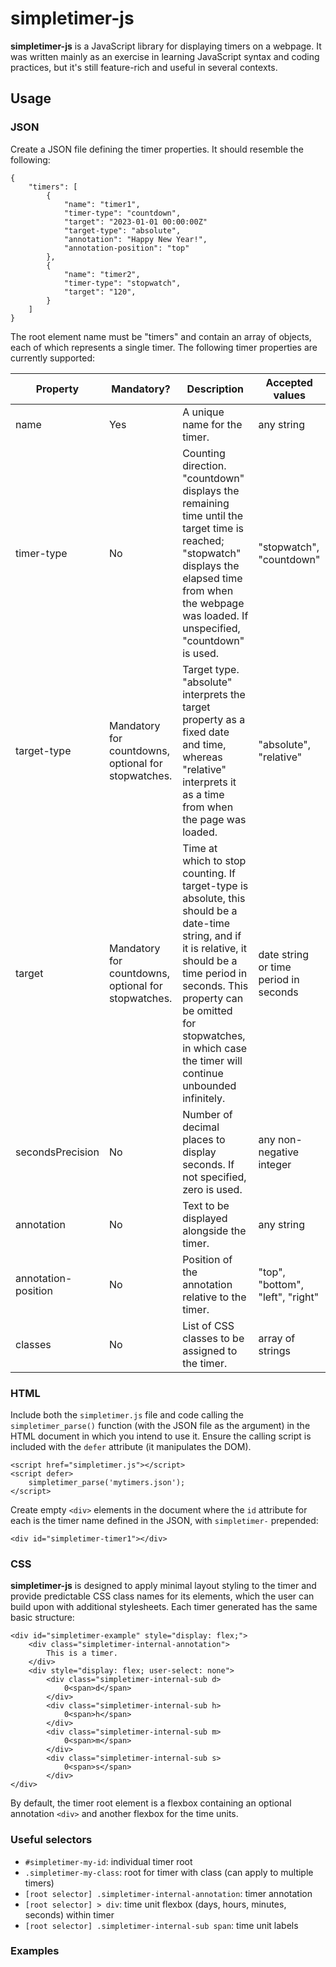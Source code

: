 # simpletimer-js

**simpletimer-js** is a JavaScript library for displaying timers on a webpage. It was written mainly as an exercise in learning JavaScript syntax and coding practices, but it's still feature-rich and useful in several contexts.

## Usage

### JSON
Create a JSON file defining the timer properties. It should resemble the following:

    {
        "timers": [
            {
                "name": "timer1",
                "timer-type": "countdown",
                "target": "2023-01-01 00:00:00Z"
                "target-type": "absolute",
                "annotation": "Happy New Year!",
                "annotation-position": "top"
            },
            {
                "name": "timer2",
                "timer-type": "stopwatch",
                "target": "120",
            }
        ]
    }

The root element name must be "timers" and contain an array of objects, each of which represents a single timer. The following timer properties are currently supported:

| Property | Mandatory? | Description | Accepted values |
|---|---|---|---|
| name | Yes | A unique name for the timer. | any string |
| timer-type | No | Counting direction. "countdown" displays the remaining time until the target time is reached; "stopwatch" displays the elapsed time from when the webpage was loaded. If unspecified, "countdown" is used. | "stopwatch", "countdown" |
| target-type | Mandatory for countdowns, optional for stopwatches. | Target type. "absolute" interprets the target property as a fixed date and time, whereas "relative" interprets it as a time from when the page was loaded. | "absolute", "relative" |
| target | Mandatory for countdowns, optional for stopwatches. | Time at which to stop counting. If target-type is absolute, this should be a date-time string, and if it is relative, it should be a time period in seconds. This property can be omitted for stopwatches, in which case the timer will continue unbounded infinitely. | date string or time period in seconds |
| secondsPrecision | No | Number of decimal places to display seconds. If not specified, zero is used. | any non-negative integer |
| annotation | No | Text to be displayed alongside the timer. | any string |
| annotation-position | No | Position of the annotation relative to the timer. | "top", "bottom", "left", "right" |
| classes | No | List of CSS classes to be assigned to the timer. | array of strings |

### HTML
Include both the <code>simpletimer.js</code> file and code calling the <code>simpletimer_parse()</code> function (with the JSON file as the argument) in the HTML document in which you intend to use it. Ensure the calling script is included with the <code>defer</code> attribute (it manipulates the DOM).

    <script href="simpletimer.js"></script>
    <script defer>
        simpletimer_parse('mytimers.json');
    </script>

Create empty <code>\<div></code> elements in the document where the <code>id</code> attribute for each is the timer name defined in the JSON, with <code>simpletimer-</code> prepended:

    <div id="simpletimer-timer1"></div>

### CSS
**simpletimer-js** is designed to apply minimal layout styling to the timer and provide predictable CSS class names for its elements, which the user can build upon with additional stylesheets. Each timer generated has the same basic structure:

    <div id="simpletimer-example" style="display: flex;">
        <div class="simpletimer-internal-annotation">
            This is a timer.
        </div>
        <div style="display: flex; user-select: none">
            <div class="simpletimer-internal-sub d>
                0<span>d</span>
            </div> 
            <div class="simpletimer-internal-sub h>
                0<span>h</span>
            </div>
            <div class="simpletimer-internal-sub m>
                0<span>m</span>
            </div>
            <div class="simpletimer-internal-sub s>
                0<span>s</span>
            </div>   
    </div>
    
By default, the timer root element is a flexbox containing an optional annotation <code>\<div></code> and another flexbox for the time units.

### Useful selectors
 - <code>#simpletimer-my-id</code>: individual timer root
 - <code>.simpletimer-my-class</code>: root for timer with class (can apply to multiple timers)
 - <code>[root selector] .simpletimer-internal-annotation</code>: timer annotation
 - <code>[root selector] > div</code>: time unit flexbox (days, hours, minutes, seconds) within timer
 - <code>[root selector] .simpletimer-internal-sub span</code>: time unit labels

### Examples
